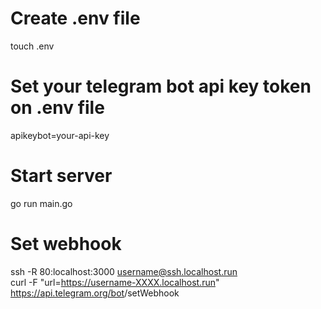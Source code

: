 # Create .env file
touch .env
# Set your telegram bot api key token on .env file
apikeybot=your-api-key
# Start server
go run main.go
# Set webhook
ssh -R 80:localhost:3000 username@ssh.localhost.run  
curl -F "url=https://username-XXXX.localhost.run"  https://api.telegram.org/bot<token>/setWebhook 
